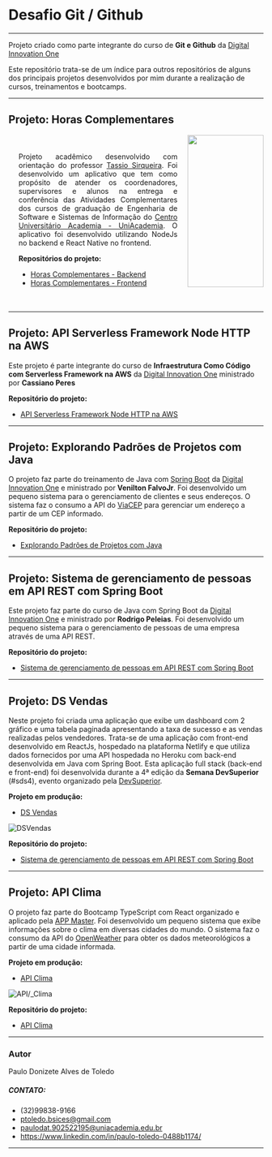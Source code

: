 # Desafio Git / Github
---
Projeto criado como parte integrante do curso de **Git e Github** da [Digital Innovation One](https://web.digitalinnovation.one)

Este repositório trata-se de um índice para outros repositórios de alguns dos principais projetos desenvolvidos por mim durante a realização de cursos, treinamentos e bootcamps.

---
## Projeto: Horas Complementares
<div style="display: flex">
  <div style="width:70%; padding: 20px">
    <p align="justify">
      Projeto acadêmico desenvolvido com orientação do professor <a href="https://www.linkedin.com/in/tassio-sirqueira-a03090b1/">Tassio Sirqueira</a>. Foi desenvolvido um aplicativo que tem como propósito de atender os coordenadores, supervisores e alunos na entrega e conferência das Atividades Complementares dos cursos de graduação de Engenharia de Software e Sistemas de Informação do <a href="https://www.uniacademia.edu.br/">Centro Universitário Academia - UniAcademia</a>.
      O aplicativo foi desenvolvido utilizando NodeJs no backend e React Native no frontend.
    </p>
    <p>
      <b>Repositórios do projeto:</b>
      <ul>
        <li><a href="https://github.com/ces-jf/Horas-Complementares-Back-end"> Horas Complementares - Backend</a> </li>
        <li><a href="https://github.com/ces-jf/Horas-Complementares-Front-end"> Horas Complementares - Frontend</a> </li>
      </ul>
    </p>
  </div>
  <div style="width:30% ">
    <img src="assets/hc01.gif" 
      width="150" height="300"
    />
  </div>
</div>

---
## Projeto: API Serverless Framework Node HTTP na AWS

Este projeto é parte integrante do curso de **Infraestrutura Como Código com Serverless Framework na AWS** da [Digital Innovation One](https://web.digitalinnovation.one) ministrado por **Cassiano Peres**

**Repositório do projeto:**
- [API Serverless Framework Node HTTP na AWS](https://github.com/PToledoCESJF/dio-serverless-project)
---
## Projeto: Explorando Padrões de Projetos com Java

O projeto faz parte do treinamento de Java com [Spring Boot](https://spring.io/) da [Digital Innovation One](https://digitalinnovation.one) e ministrado por **Venilton FalvoJr**.
Foi desenvolvido um pequeno sistema para o gerenciamento de clientes e seus endereços.
O sistema faz o consumo a API do [ViaCEP](https://viacep.com.br) para gerenciar um endereço a partir de um CEP informado. 

**Repositório do projeto:**
- [Explorando Padrões de Projetos com Java](https://github.com/PToledoCESJF/dio-padroes-de-projetos)
---
## Projeto: Sistema de gerenciamento de pessoas em API REST com Spring Boot
Este projeto faz parte do curso de Java com Spring Boot da [Digital Innovation One](https://digitalinnovation.one) e ministrado por **Rodrigo Peleias**.
Foi desenvolvido um pequeno sistema para o gerenciamento de pessoas de uma empresa através de uma API REST.

**Repositório do projeto:**
- [Sistema de gerenciamento de pessoas em API REST com Spring Boot](https://github.com/PToledoCESJF/dio-peopleapi)
---
## Projeto: DS Vendas
Neste projeto foi criada uma aplicação que exibe um dashboard com 2 gráfico e uma tabela paginada apresentando a taxa de sucesso e as vendas realizadas pelos vendedores.
Trata-se de uma aplicação com front-end desenvolvido em ReactJs, hospedado na plataforma Netlify e que utiliza dados fornecidos por uma API hospedada no Heroku com back-end desenvolvida em Java com Spring Boot.
Esta aplicação full stack (back-end e front-end) foi desenvolvida durante a 4ª edição da **Semana DevSuperior** (#sds4), evento organizado pela [DevSuperior](https://devsuperior.com).

**Projeto em produção:**
- [DS Vendas](https://dsvendas-ptoledo.netlify.app)

![DSVendas](assets/dsv01.gif)

**Repositório do projeto:**
- [Sistema de gerenciamento de pessoas em API REST com Spring Boot](https://github.com/PToledoCESJF/dio-peopleapi)
---

## Projeto: API Clima
O projeto faz parte do Bootcamp TypeScript com React organizado e aplicado pela [APP Master](https://appmasters.io/pt/).
Foi desenvolvido um pequeno sistema que exibe informações sobre o clima em diversas cidades do mundo.
O sistema faz o consumo da API do [OpenWeather](https://openweathermap.org/) para obter os dados meteorológicos a partir de uma cidade informada.

**Projeto em produção:**
- [API Clima](https://api-clima-ts.vercel.app/admin/dashboard)

![API/_Clima](assets/apiclima01.gif)

**Repositório do projeto:**
- [API Clima](https://github.com/PToledoCESJF/api-clima-ts)
---
### Autor
Paulo Donizete Alves de Toledo
##### CONTATO:
- (32)99838-9166
- ptoledo.bsices@gmail.com
- paulodat.902522195@uniacademia.edu.br
- https://www.linkedin.com/in/paulo-toledo-0488b1174/
***

